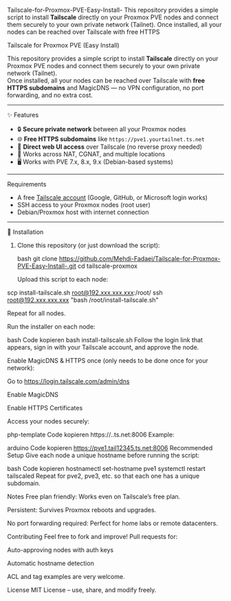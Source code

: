 Tailscale-for-Proxmox-PVE-Easy-Install-
This repository provides a simple script to install **Tailscale** directly on your Proxmox PVE nodes and connect them securely to your own private network (Tailnet).   Once installed, all your nodes can be reached over Tailscale with free HTTPS 

Tailscale for Proxmox PVE (Easy Install)

This repository provides a simple script to install **Tailscale** directly on your Proxmox PVE nodes and connect them securely to your own private network (Tailnet).  
Once installed, all your nodes can be reached over Tailscale with **free HTTPS subdomains** and MagicDNS — no VPN configuration, no port forwarding, and no extra cost.

---

✨ Features

- 🔒 **Secure private network** between all your Proxmox nodes  
- 🌐 **Free HTTPS subdomains** like `https://pve1.yourtailnet.ts.net`  
- 🎯 **Direct web UI access** over Tailscale (no reverse proxy needed)  
- 🔁 Works across NAT, CGNAT, and multiple locations  
- 🖥️ Works with PVE 7.x, 8.x, 9.x (Debian-based systems)  

---

Requirements

- A free [Tailscale account](https://tailscale.com/) (Google, GitHub, or Microsoft login works)
- SSH access to your Proxmox nodes (root user)
- Debian/Proxmox host with internet connection

---

🚀 Installation

1. Clone this repository (or just download the script):

   bash
   git clone https://github.com/Mehdi-Fadaei/Tailscale-for-Proxmox-PVE-Easy-Install-.git
   cd tailscale-proxmox

   Upload this script to each node:

scp install-tailscale.sh root@192.xxx.xxx.xxx:/root/
ssh root@192.xxx.xxx.xxx "bash /root/install-tailscale.sh"


Repeat for all nodes.

Run the installer on each node:

bash
Code kopieren
bash install-tailscale.sh
Follow the login link that appears, sign in with your Tailscale account, and approve the node.

Enable MagicDNS & HTTPS once (only needs to be done once for your network):

Go to https://login.tailscale.com/admin/dns

Enable MagicDNS

Enable HTTPS Certificates

Access your nodes securely:

php-template
Code kopieren
https://<nodename>.<yourtailnet>.ts.net:8006
Example:

arduino
Code kopieren
https://pve1.tail12345.ts.net:8006
Recommended Setup
Give each node a unique hostname before running the script:

bash
Code kopieren
hostnamectl set-hostname pve1
systemctl restart tailscaled
Repeat for pve2, pve3, etc. so that each one has a unique subdomain.

Notes
Free plan friendly: Works even on Tailscale’s free plan.

Persistent: Survives Proxmox reboots and upgrades.

No port forwarding required: Perfect for home labs or remote datacenters.

Contributing
Feel free to fork and improve!
Pull requests for:

Auto-approving nodes with auth keys

Automatic hostname detection

ACL and tag examples
are very welcome.

License
MIT License – use, share, and modify freely.
